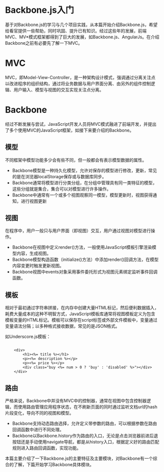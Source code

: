 # Backbone.js入门
基于对Backbone.js的学习与几个项目实践，从本篇开始介绍Backbone.js，希望给看官提供一些帮助，同时巩固、提升已有知识。经过这些年的发展，前端MVC、MV*模式框架都得到了巨大的发展，如Backbone.js、AngularJs。在介绍Backbone之前有必要先了解一下MVC。

# MVC
MVC，即Model-View-Controller，是一种架构设计模式，强调通过分离关注点以改进程序的组织结构，通过将业务数据与用户界面分离、由另外的组件控制逻辑、用户输入、模型与视图的交互实现关注点分离。

# Backbone
经过不断发展与尝试，JavaScript开发人员将MVC模式融进了前端开发，并提出了多个使用MVC的JavaScript框架，如接下来要介绍的Backbone。

## 模型
不同框架中模型功能多少会有些不同，但一般都会有表示模型数据的属性。

- Backbone模型是一种持久化模型，允许对保存的模型进行修改，更新，常见的是在浏览器localStorage保存或与数据库同步。
- Backbone通常将模型进行分类分组，在分组中管理具有同一类特征的模型，这些分组就是集合，集合可以对模型进行许多操作。
- Backbone中通常有一个或多个视图观察同一模型，模型更新时，视图获得通知，进行视图更新

## 视图
在程序中，用户一般只与用户界面（即视图）交互，用户通过视图对模型进行操作。

- Backbone在视图中定义render()方法，一般使用JavaScript模板引擎渲染模型内容，生成视图。
- Backbone模型构造函数（initialize()方法）中添加render()回调方法，在模型内容变更时触发更新视图。
- Backbone视图中events对象采用事件委托形式为视图元素绑定监听事件回调函数。

## 模板
相对于最初通过字符串拼接，在内存中创建大量HTML标记，然后便利数据插入，耗费大量成本的这种不明智方式，JavaScript模板库通常将视图模板定义为包含模板变量的HTML标记。模板可以保存在script标签或外部文件模板中，变量通过变量语法分隔；以多种格式接收数据，常见的是JSON格式。

如Underscore.js模板：

```

    <div>
        <h1><%= title %></h1>
        <p><%= description %></p>
        <p><%= price %></p>
        <div class="buy <%= num > 0 ? 'buy' : 'disabled' %>"></div>
    </div>
```

## 路由
严格来说，Backbone中并没有MVC中的控制器，通常在视图中包含控制器逻辑，而使用路由管理应用程序状态，在不刷新页面的同时通过监听文档url的hash片段变化，导向不同的视图和模型。

- Backbone支持动态路由选择，允许定义带参数的路由，可以根据参数在路由回调函数中进行不同处理。
- Backbone以Backbone.history作为路由的入口，无论是点击浏览器前进后退按钮还是手动使用navigate导航，都是从history入口，根据定义好的路由匹配规则进入路由回调函数，实现功能。

本篇主要介绍了一下Backbone.js的主要特征及主要模块，对Backbone有一个综合的了解，下篇开始学习Backbone具体模块。
